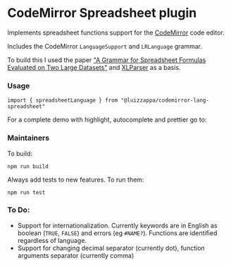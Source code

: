 # CodeMirror Spreadsheet plugin

Implements spreadsheet functions support for the [CodeMirror](https://codemirror.net/6/) code editor.

Includes the CodeMirror `LanguageSupport` and `LRLanguage` grammar.

To build this I used the paper  ["A Grammar for Spreadsheet Formulas Evaluated on Two Large Datasets"](https://fenia266781730.files.wordpress.com/2019/01/07335408.pdf) and [XLParser](https://github.com/spreadsheetlab/XLParser) as a basis.

### Usage

```
import { spreadsheetLanguage } from "@luizzappa/codemirror-lang-spreadsheet"
```

For a complete demo with highlight, autocomplete and prettier go to:

### Maintainers

To build:
```
npm run build
```

Always add tests to new features. To run them:
```
npm run test
```

### To Do:

- Support for internationalization. Currently keywords are in English as boolean (`TRUE`, `FALSE`) and errors (eg `#NAME?`). Functions are identified regardless of language.
- Support for changing decimal separator (currently dot), function arguments separator (currently comma)